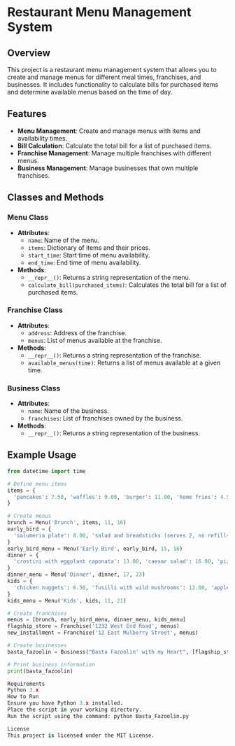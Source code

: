 # Restaurant Menu Management System

## Overview
This project is a restaurant menu management system that allows you to create and manage menus for different meal times, franchises, and businesses. It includes functionality to calculate bills for purchased items and determine available menus based on the time of day.

## Features
- **Menu Management**: Create and manage menus with items and availability times.
- **Bill Calculation**: Calculate the total bill for a list of purchased items.
- **Franchise Management**: Manage multiple franchises with different menus.
- **Business Management**: Manage businesses that own multiple franchises.

## Classes and Methods

### Menu Class
- **Attributes**:
  - `name`: Name of the menu.
  - `items`: Dictionary of items and their prices.
  - `start_time`: Start time of menu availability.
  - `end_time`: End time of menu availability.
- **Methods**:
  - `__repr__()`: Returns a string representation of the menu.
  - `calculate_bill(purchased_items)`: Calculates the total bill for a list of purchased items.

### Franchise Class
- **Attributes**:
  - `address`: Address of the franchise.
  - `menus`: List of menus available at the franchise.
- **Methods**:
  - `__repr__()`: Returns a string representation of the franchise.
  - `available_menus(time)`: Returns a list of menus available at a given time.

### Business Class
- **Attributes**:
  - `name`: Name of the business.
  - `franchises`: List of franchises owned by the business.
- **Methods**:
  - `__repr__()`: Returns a string representation of the business.

## Example Usage
```python
from datetime import time

# Define menu items
items = {
  'pancakes': 7.50, 'waffles': 9.00, 'burger': 11.00, 'home fries': 4.50, 'coffee': 1.50, 'espresso': 3.00, 'tea': 1.00, 'mimosa': 10.50, 'orange juice': 3.50
}

# Create menus
brunch = Menu('Brunch', items, 11, 16)
early_bird = {
  'salumeria plate': 8.00, 'salad and breadsticks (serves 2, no refills)': 14.00, 'pizza with quattro formaggi': 9.00, 'duck ragu': 17.50, 'mushroom ravioli (vegan)': 13.50, 'coffee': 1.50, 'espresso': 3.00,
}
early_bird_menu = Menu('Early Bird', early_bird, 15, 16)
dinner = {
  'crostini with eggplant caponata': 13.00, 'caesar salad': 16.00, 'pizza with quattro formaggi': 11.00, 'duck ragu': 19.50, 'mushroom ravioli (vegan)': 13.50, 'coffee': 2.00, 'espresso': 3.00,
}
dinner_menu = Menu('Dinner', dinner, 17, 23)
kids = {
  'chicken nuggets': 6.50, 'fusilli with wild mushrooms': 12.00, 'apple juice': 3.00
}
kids_menu = Menu('Kids', kids, 11, 21)

# Create franchises
menus = [brunch, early_bird_menu, dinner_menu, kids_menu]
flagship_store = Franchise('1232 West End Road', menus)
new_installment = Franchise('12 East Mulberry Street', menus)

# Create businesses
basta_fazoolin = Business("Basta Fazoolin' with my Heart", [flagship_store, new_installment])

# Print business information
print(basta_fazoolin)

Requirements
Python 3.x
How to Run
Ensure you have Python 3.x installed.
Place the script in your working directory.
Run the script using the command: python Basta_Fazoolin.py

License
This project is licensed under the MIT License.

```

